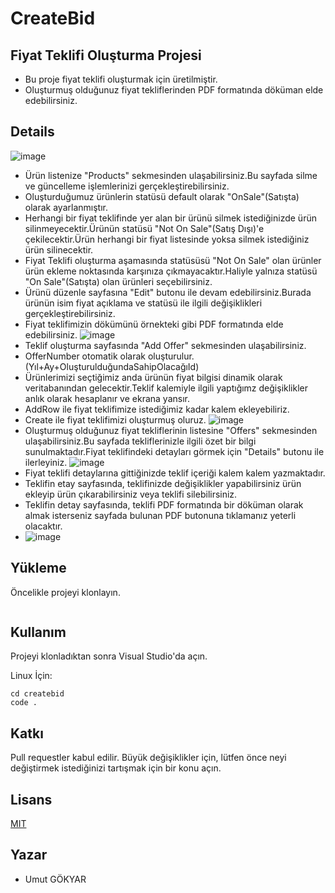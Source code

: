 # CreateBid
## Fiyat Teklifi Oluşturma Projesi

- Bu proje fiyat teklifi oluşturmak için üretilmiştir.
- Oluşturmuş olduğunuz fiyat tekliflerinden PDF formatında döküman elde edebilirsiniz.

## Details
![image](https://user-images.githubusercontent.com/97020787/209664998-9807dc58-0a3c-4d0d-9952-05a2a1877186.png)

- Ürün listenize "Products" sekmesinden ulaşabilirsiniz.Bu sayfada silme ve güncelleme işlemlerinizi gerçekleştirebilirsiniz.
- Oluşturduğumuz ürünlerin statüsü default olarak "OnSale"(Satışta) olarak ayarlanmıştır.
- Herhangi bir fiyat teklifinde yer alan bir ürünü silmek istediğinizde ürün silinmeyecektir.Ürünün statüsü "Not On Sale"(Satış Dışı)'e çekilecektir.Ürün herhangi bir fiyat listesinde yoksa silmek istediğiniz ürün silinecektir.
- Fiyat Teklifi oluşturma aşamasında statüsüsü "Not On Sale" olan ürünler ürün ekleme noktasında karşınıza çıkmayacaktır.Haliyle yalnıza statüsü "On Sale"(Satışta) olan ürünleri seçebilirsiniz.
- Ürünü düzenle sayfasına "Edit" butonu ile devam edebilirsiniz.Burada ürünün isim fiyat açıklama ve statüsü ile ilgili değişiklikleri gerçekleştirebilirsiniz.
- Fiyat teklifimizin dökümünü örnekteki gibi PDF formatında elde edebilirsiniz.
![image](https://user-images.githubusercontent.com/97020787/209667679-055e0e5d-62a2-4269-9ba9-98768f1afb3d.png)
- Teklif oluşturma sayfasında "Add Offer" sekmesinden ulaşabilirsiniz.
- OfferNumber otomatik olarak oluşturulur.(Yıl+Ay+OluşturulduğundaSahipOlacağıId)
- Ürünlerimizi seçtiğimiz anda ürünün fiyat bilgisi dinamik olarak veritabanından gelecektir.Teklif kalemiyle ilgili yaptığımz değişiklikler anlık olarak hesaplanır ve ekrana yansır.
- AddRow ile fiyat teklifimize istediğimiz kadar kalem ekleyebiliriz.
- Create ile fiyat teklifimizi oluşturmuş oluruz.
![image](https://user-images.githubusercontent.com/97020787/209666388-54e12420-bea9-434d-817f-df1405c0a15c.png)
- Oluşturmuş olduğunuz fiyat tekliflerinin listesine "Offers" sekmesinden ulaşabilirsiniz.Bu sayfada tekliflerinizle ilgili özet bir bilgi sunulmaktadır.Fiyat teklifindeki detayları görmek için "Details" butonu ile ilerleyiniz.
![image](https://user-images.githubusercontent.com/97020787/209666654-68cc71ee-6cbb-494d-adef-9181096f4a6d.png)
- Fiyat teklifi detaylarına gittiğinizde teklif içeriği kalem kalem yazmaktadır.
- Teklifin etay sayfasında, teklifinizde değişiklikler yapabilirsiniz ürün ekleyip ürün çıkarabilirsiniz veya teklifi silebilirsiniz.
- Teklifin detay sayfasında, teklifi PDF formatında bir döküman olarak almak isterseniz sayfada bulunan PDF butonuna tıklamanız yeterli olacaktır.
- ![image](https://user-images.githubusercontent.com/97020787/209668767-60675600-7514-4804-aea7-0b3b5913cf93.png)

## Yükleme

Öncelikle projeyi klonlayın.

```https://github.com/UmutGokyar/CreateBid.git
```

## Kullanım

Projeyi klonladıktan sonra Visual Studio'da açın.

Linux İçin:

```
cd createbid
code .
```

## Katkı

Pull requestler kabul edilir. Büyük değişiklikler için, lütfen önce neyi değiştirmek istediğinizi tartışmak için bir konu açın.
## Lisans

[MIT](https://snyk.io/learn/what-is-mit-license/)

## Yazar

- Umut GÖKYAR

